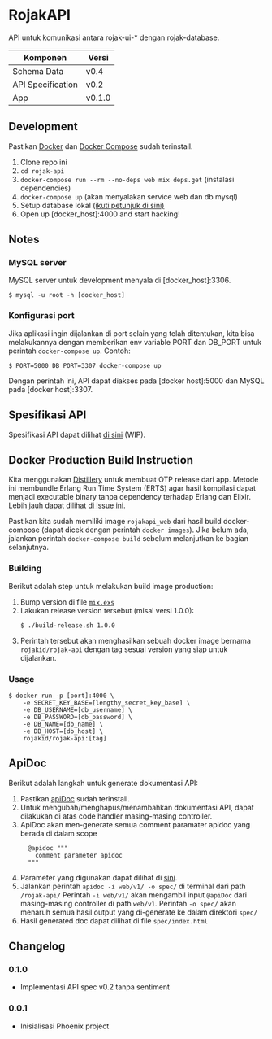 # RojakAPI

API untuk komunikasi antara rojak-ui-* dengan rojak-database.

| Komponen          | Versi  |
|-------------------|--------|
| Schema Data       | v0.4   |
| API Specification | v0.2   |
| App               | v0.1.0 |

## Development

Pastikan [Docker](https://docs.docker.com/engine/installation/) dan [Docker Compose](https://docs.docker.com/compose/install/) sudah terinstall.

1. Clone repo ini
2. `cd rojak-api`
3. `docker-compose run --rm --no-deps web mix deps.get` (instalasi dependencies)
4. `docker-compose up` (akan menyalakan service web dan db mysql)
5. Setup database lokal [(ikuti petunjuk di sini)](../rojak-database)
6. Open up [docker_host]:4000 and start hacking!

## Notes

### MySQL server

MySQL server untuk development menyala di [docker_host]:3306.

```
$ mysql -u root -h [docker_host]
```

### Konfigurasi port

Jika aplikasi ingin dijalankan di port selain yang telah ditentukan, kita bisa melakukannya dengan memberikan env variable PORT dan DB_PORT untuk perintah `docker-compose up`. Contoh:

```
$ PORT=5000 DB_PORT=3307 docker-compose up
```

Dengan perintah ini, API dapat diakses pada [docker host]:5000 dan MySQL pada [docker host]:3307.

## Spesifikasi API

Spesifikasi API dapat dilihat [di sini](https://rawgit.com/pyk/rojak/master/rojak-api/spec/index.html) (WIP).

## Docker Production Build Instruction

Kita menggunakan [Distillery](https://github.com/bitwalker/distillery) untuk membuat OTP release dari app. Metode ini membundle Erlang Run Time System (ERTS) agar hasil kompilasi dapat menjadi executable binary tanpa dependency terhadap Erlang dan Elixir. Lebih jauh dapat dilihat [di issue ini](https://github.com/pyk/rojak/issues/15#issue-181098631).

Pastikan kita sudah memiliki image `rojakapi_web` dari hasil build docker-compose (dapat dicek dengan perintah `docker images`). Jika belum ada, jalankan perintah `docker-compose build` sebelum melanjutkan ke bagian selanjutnya.

### Building

Berikut adalah step untuk melakukan build image production:

1. Bump version di file [`mix.exs`](./mix.exs)
2. Lakukan release version tersebut (misal versi 1.0.0):
    ```
    $ ./build-release.sh 1.0.0
    ```
3. Perintah tersebut akan menghasilkan sebuah docker image bernama `rojakid/rojak-api` dengan tag sesuai version yang siap untuk dijalankan.

### Usage

```
$ docker run -p [port]:4000 \
    -e SECRET_KEY_BASE=[lengthy_secret_key_base] \
    -e DB_USERNAME=[db_username] \
    -e DB_PASSWORD=[db_password] \
    -e DB_NAME=[db_name] \
    -e DB_HOST=[db_host] \
    rojakid/rojak-api:[tag]
```

## ApiDoc

Berikut adalah langkah untuk generate dokumentasi API:

1. Pastikan [apiDoc](http://apidocjs.com/#getting-started) sudah terinstall.
2. Untuk mengubah/menghapus/menambahkan dokumentasi API, dapat dilakukan di atas code handler masing-masing controller.
3. ApiDoc akan men-generate semua comment paramater apidoc yang berada di dalam scope
    ```
      @apidoc """
        comment parameter apidoc
      """
    ```
4. Parameter yang digunakan dapat dilihat di [sini](http://apidocjs.com/#params).
5. Jalankan perintah ```apidoc -i web/v1/ -o spec/``` di terminal dari path `/rojak-api/`
   Perintah `-i web/v1/` akan mengambil input `@apiDoc` dari masing-masing controller di path `web/v1`. 
   Perintah `-o spec/` akan menaruh semua hasil output yang di-generate ke dalam direktori `spec/`
6. Hasil generated doc dapat dilihat di file `spec/index.html`

## Changelog

### 0.1.0

- Implementasi API spec v0.2 tanpa sentiment

### 0.0.1

- Inisialisasi Phoenix project
